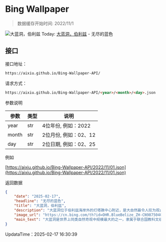 # Bing Wallpaper

> 数据缓存开始时间: 2022/11/1

![大蓝洞，伯利兹](https://cn.bing.com/th?id=OHR.BlueBelize_ZH-CN9875040666_1920x1080.webp)
Today: [大蓝洞，伯利兹](https://cn.bing.com/th?id=OHR.BlueBelize_ZH-CN9875040666_1920x1080.webp) - 无尽的蓝色

## 接口

接口地址：

```html
https://aixiu.github.io/Bing-Wallpaper-API/
```

请求方式：

```html
https://aixiu.github.io/Bing-Wallpaper-API/<year>/<month>/<day>.json
```

参数说明

| 参数 | 类型 | 说明 |
| - | - | - |
| year | str | 4位年份, 例如：2022 |
| month | str | 2位月份, 例如：02、12 |
| day | str | 2位日期, 例如：02、25 |

例如

[https://aixiu.github.io/Bing-Wallpaper-API/2022/11/01.json](https://aixiu.github.io/Bing-Wallpaper-API/2022/11/01.json)

返回数据

```json
{
    "date": "2025-02-17",
    "headline": "无尽的蓝色",
    "title": "大蓝洞，伯利兹",
    "description": "大蓝洞位于伯利兹海岸外的灯塔礁中心附近，是大自然最令人叹为观止的杰作之一。这个巨大的海洋天坑直径1043英尺，深407英尺，形成于上一次冰河时期。当时，一座多孔疏松的石灰岩穹顶因重力与地震等作用坍塌，巧合地形成一个圆形竖井。随着冰雪消融、海平面升高，海水倒灌入竖井，最终形成这一引人注目的奇特景观。",
    "image_url": "https://cn.bing.com/th?id=OHR.BlueBelize_ZH-CN9875040666_1920x1080.webp",
    "main_text": "大蓝洞是世界上同类自然奇观中规模最大的之一，隶属于联合国教科文组织列为世界遗产的大堡礁保护系统"
}
```

UpdataTime：2025-02-17 16:30:39
